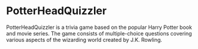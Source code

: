 # PotterHeadQuizzler
PotterHeadQuizzler is a trivia game based on the popular Harry Potter book and movie series. The game consists of multiple-choice questions covering various aspects of the wizarding world created by J.K. Rowling.
